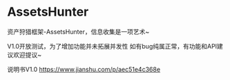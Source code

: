 # AssetsHunter
资产狩猎框架-AssetsHunter，信息收集是一项艺术~

  V1.0开放测试，为了增加功能并未拓展并发性
  如有bug纯属正常，有功能和API建议欢迎提议~

  说明书V1.0
  https://www.jianshu.com/p/aec51e4c368e
